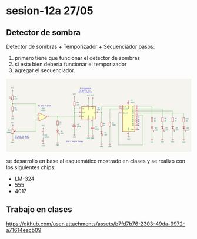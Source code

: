 # sesion-12a 27/05

## Detector de sombra

Detector de sombras + Temporizador + Secuenciador
pasos:

1. primero tiene que funcionar el detector de sombras
2. si esta bien deberia funcionar el temporizador
3. agregar el secuenciador.

![detector de sombras](./archivos/detectordesombras.png)

se desarrollo en base al esquemático mostrado en clases y se realizo con los siguientes chips:

* LM-324
* 555
* 4017
  
## Trabajo en clases

<https://github.com/user-attachments/assets/b7fd7b76-2303-49da-9972-a71614eecb09>
